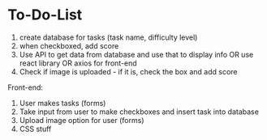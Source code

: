 # To-Do-List


1. create database for tasks (task name, difficulty level)
2. when checkboxed, add score
3. Use API to get data from database and use that to display info OR use react library OR axios for front-end
4. Check if image is uploaded - if it is, check the box and add score

Front-end:
1. User makes tasks (forms)
2. Take input from user to make checkboxes and insert task into database
3. Upload image option for user (forms)
4. CSS stuff 